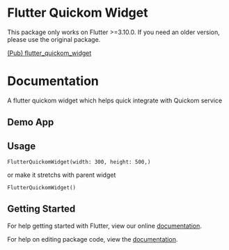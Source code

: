 # Flutter Quickom Widget


This package only works on Flutter >=3.10.0. If you need an older version, please use the original package.

[(Pub) flutter_quickom_widget](https://pub.dev/packages/flutter_quickom_widget)


# Documentation

A flutter quickom widget which helps quick integrate with Quickom service


## Demo App


## Usage

```
FlutterQuickomWidget(width: 300, height: 500,)
```

or make it stretchs with parent widget

```
FlutterQuickomWidget()
```


## Getting Started

For help getting started with Flutter, view our online [documentation](https://flutter.io/).

For help on editing package code, view the [documentation](https://flutter.io/developing-packages/).
